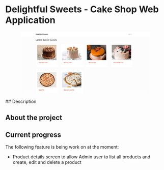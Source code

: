 # Delightful Sweets - Cake Shop Web Application
<p align="center">
<img src="./Delightful_Sweet.jpg" width="80%">
</p>
## Description

## About the project


## Current progress
The following feature is being work on at the moment:
- Product details screen to allow Admin user to list all products and create, edit and delete a product
